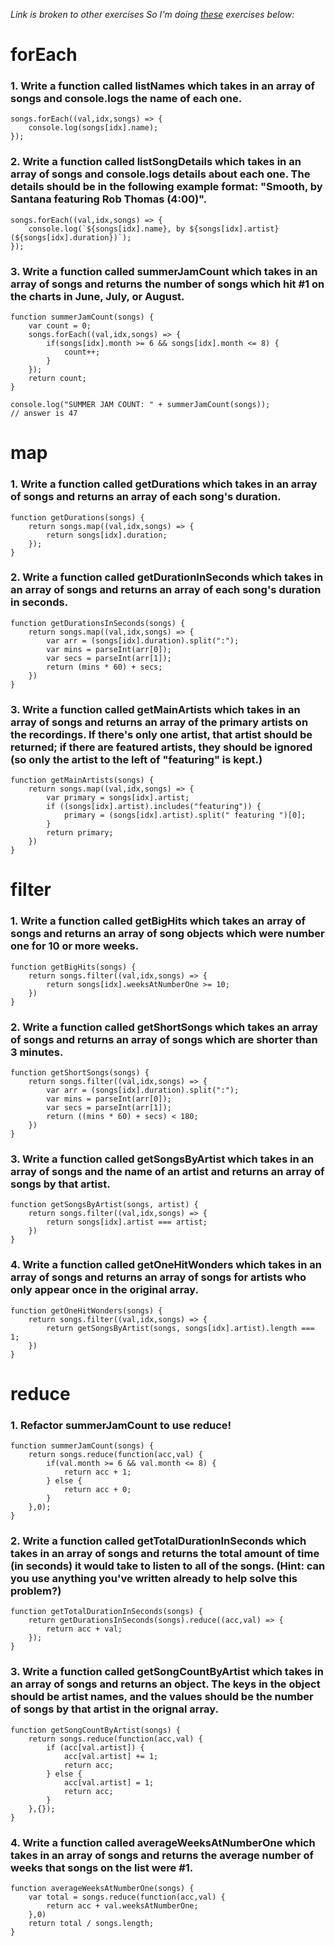 _Link is broken to other exercises_
_So I'm doing [these](https://github.com/rithmschool/javascript_iterators) exercises below:_

# forEach

### 1. Write a function called listNames which takes in an array of songs and console.logs the name of each one.

```
songs.forEach((val,idx,songs) => {
    console.log(songs[idx].name);
});
```

### 2. Write a function called listSongDetails which takes in an array of songs and console.logs details about each one. The details should be in the following example format: "Smooth, by Santana featuring Rob Thomas (4:00)".

```
songs.forEach((val,idx,songs) => {
    console.log(`${songs[idx].name}, by ${songs[idx].artist} (${songs[idx].duration})`);
});
```

### 3. Write a function called summerJamCount which takes in an array of songs and returns the number of songs which hit #1 on the charts in June, July, or August.

```
function summerJamCount(songs) {
    var count = 0;
    songs.forEach((val,idx,songs) => {
        if(songs[idx].month >= 6 && songs[idx].month <= 8) {
            count++;
        }
    });
    return count;
}

console.log("SUMMER JAM COUNT: " + summerJamCount(songs));
// answer is 47
```

# map

### 1. Write a function called getDurations which takes in an array of songs and returns an array of each song's duration.

```
function getDurations(songs) {
    return songs.map((val,idx,songs) => {
        return songs[idx].duration;
    });
}
```

### 2. Write a function called getDurationInSeconds which takes in an array of songs and returns an array of each song's duration in seconds.

```
function getDurationsInSeconds(songs) {
    return songs.map((val,idx,songs) => {
        var arr = (songs[idx].duration).split(":");
        var mins = parseInt(arr[0]);
        var secs = parseInt(arr[1]);
        return (mins * 60) + secs;
    })
}
```

### 3. Write a function called getMainArtists which takes in an array of songs and returns an array of the primary artists on the recordings. If there's only one artist, that artist should be returned; if there are featured artists, they should be ignored (so only the artist to the left of "featuring" is kept.)

```
function getMainArtists(songs) {
    return songs.map((val,idx,songs) => {
        var primary = songs[idx].artist;
        if ((songs[idx].artist).includes("featuring")) {
            primary = (songs[idx].artist).split(" featuring ")[0];
        }
        return primary;
    })
}
```

# filter

### 1. Write a function called getBigHits which takes an array of songs and returns an array of song objects which were number one for 10 or more weeks.

```
function getBigHits(songs) {
    return songs.filter((val,idx,songs) => {
        return songs[idx].weeksAtNumberOne >= 10;
    })
}
```

### 2. Write a function called getShortSongs which takes an array of songs and returns an array of songs which are shorter than 3 minutes.

```
function getShortSongs(songs) {
    return songs.filter((val,idx,songs) => {
        var arr = (songs[idx].duration).split(":");
        var mins = parseInt(arr[0]);
        var secs = parseInt(arr[1]);
        return ((mins * 60) + secs) < 180;
    })
}
```

### 3. Write a function called getSongsByArtist which takes in an array of songs and the name of an artist and returns an array of songs by that artist.

```
function getSongsByArtist(songs, artist) {
    return songs.filter((val,idx,songs) => {
        return songs[idx].artist === artist;
    })
}
```

### 4. Write a function called getOneHitWonders which takes in an array of songs and returns an array of songs for artists who only appear once in the original array.

```
function getOneHitWonders(songs) {
    return songs.filter((val,idx,songs) => {
        return getSongsByArtist(songs, songs[idx].artist).length === 1;
    })
}
```

# reduce

### 1. Refactor summerJamCount to use reduce!

```
function summerJamCount(songs) {
    return songs.reduce(function(acc,val) {
        if(val.month >= 6 && val.month <= 8) {
            return acc + 1;
        } else {
            return acc + 0;
        } 
    },0);
}
```

### 2. Write a function called getTotalDurationInSeconds which takes in an array of songs and returns the total amount of time (in seconds) it would take to listen to all of the songs. (Hint: can you use anything you've written already to help solve this problem?)

```
function getTotalDurationInSeconds(songs) {
    return getDurationsInSeconds(songs).reduce((acc,val) => {
        return acc + val;
    });
}
```

### 3. Write a function called getSongCountByArtist which takes in an array of songs and returns an object. The keys in the object should be artist names, and the values should be the number of songs by that artist in the orignal array.

```
function getSongCountByArtist(songs) {
    return songs.reduce(function(acc,val) {
        if (acc[val.artist]) {
            acc[val.artist] += 1;
            return acc;
        } else {
            acc[val.artist] = 1;
            return acc;
        }
    },{});
}
```

### 4. Write a function called averageWeeksAtNumberOne which takes in an array of songs and returns the average number of weeks that songs on the list were #1.

```
function averageWeeksAtNumberOne(songs) {
    var total = songs.reduce(function(acc,val) {
        return acc + val.weeksAtNumberOne;
    },0)
    return total / songs.length;
}
```
























